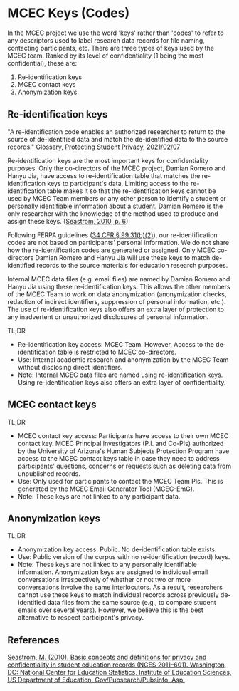 # MCEC Keys (Codes)

In the MCEC project we use the word 'keys' rather than '[codes](Terms-and-definitions.md#re-identification-code)' to refer to any descriptors used to label research data records for file naming, contacting participants, etc. There are three types of keys used by the MCEC team. Ranked by its level of confidentiality (1 being the most confidential), these are:

1. Re-identification keys
2. MCEC contact keys
3. Anonymization keys

## Re-identification keys

"A re-identification code enables an authorized researcher to return to the source of de-identified data and match the de-identified data to the source records." [Glossary, Protecting Student Privacy, 2021/02/07](https://studentprivacy.ed.gov/glossary#glossary-node-239)

Re-identification keys are the most important keys for confidentiality purposes. Only the co-directors of the MCEC project, Damian Romero and Hanyu Jia, have access to re-identification table that matches the re-identification keys to participant's data. Limiting access to the re-identification table makes it so that the re-identification keys cannot be used by MCEC Team members or any other person to identify a student or personally identifiable information about a student. Damian Romero is the only researcher with the knowledge of the method used to produce and assign these keys.  ([Seastrom, 2010, p. 6](https://nces.ed.gov/pubsearch/pubsinfo.asp?pubid=2011601))

Following FERPA guidelines ([34 CFR § 99.31(b)(2)](https://studentprivacy.ed.gov/node/548/#0.1_se34.1.99_131)), our re-identification codes are not based on participants' personal information. We do not share how the re-identification codes are generated or assigned. Only MCEC co-directors Damian Romero and Hanyu Jia will use these keys to match de-identified records to the source materials for education research purposes.

Internal MCEC data files (e.g. email files) are named by Damian Romero and Hanyu Jia using these re-identification keys. This allows the other members of the MCEC Team to work on data anonymization (anonymization checks, redaction of indirect identifiers, suppression of personal information, etc.). The use of re-identification keys also offers an extra layer of protection to any inadvertent or unauthorized disclosures of personal information.

TL;DR

   - Re-identification key access: MCEC Team. However, Access to the de-identification table is restricted to MCEC co-directors.
   - Use: Internal academic research and anonymization by the MCEC Team without disclosing direct identifiers.
   - Note: Internal MCEC data files are named using re-identification keys. Using re-identification keys also offers an extra layer of confidentiality.

## MCEC contact keys

TL;DR

   - MCEC contact key access: Participants have access to their own MCEC contact key. MCEC Principal Investigators (P.I. and Co-PIs) authorized by the University of Arizona's Human Subjects Protection Program have access to the MCEC contact keys table in case they need to address participants' questions, concerns or requests such as deleting data from unpublished records.
   - Use: Only used for participants to contact the MCEC Team PIs. This is generated by the MCEC Email Generator Tool (MCEC-EmG).
   - Note: These keys are not linked to any participant data.

## Anonymization keys

TL;DR

   - Anonymization key access: Public. No de-identification table exists.
   - Use: Public version of the corpus with no re-identification (record) keys. 
   - Note: These keys are not linked to any personally identifiable information. Anonymization keys are assigned to individual email conversations irrespectively of whether or not two or more conversations involve the same interlocutors. As a result, researchers cannot use these keys to match individual records across
previously de-identified data files from the same source (e.g., to compare student emails over several years). However, we believe this is the best alternative to respect participant's privacy.

## References

[Seastrom, M. (2010). Basic concepts and definitions for privacy and confidentiality in student education records (NCES 2011–601). Washington, DC: National Center for Education Statistics, Institute of Education Sciences, US Department of Education. Gov/Pubsearch/Pubsinfo. Asp.](https://nces.ed.gov/pubsearch/pubsinfo.asp?pubid=2011601)